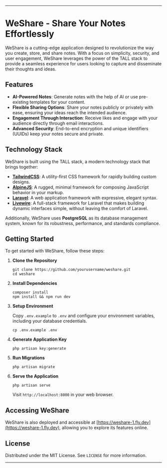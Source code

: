 
---

# WeShare - Share Your Notes Effortlessly

WeShare is a cutting-edge application designed to revolutionize the way you create, store, and share notes. With a focus on simplicity, security, and user engagement, WeShare leverages the power of the TALL stack to provide a seamless experience for users looking to capture and disseminate their thoughts and ideas.

## Features

- **AI-Powered Notes**: Generate notes with the help of AI or use pre-existing templates for your content.
- **Flexible Sharing Options**: Share your notes publicly or privately with ease, ensuring your ideas reach the intended audience.
- **Engagement Through Interaction**: Receive likes and engage with your audience directly through email interactions.
- **Advanced Security**: End-to-end encryption and unique identifiers (UUIDs) keep your notes secure and private.

## Technology Stack

WeShare is built using the TALL stack, a modern technology stack that brings together:

- **[TailwindCSS](https://tailwindcss.com/)**: A utility-first CSS framework for rapidly building custom designs.
- **[AlpineJS](https://alpinejs.dev/)**: A rugged, minimal framework for composing JavaScript behavior in your markup.
- **[Laravel](https://laravel.com/)**: A web application framework with expressive, elegant syntax.
- **[Livewire](https://laravel-livewire.com/)**: A full-stack framework for Laravel that makes building dynamic interfaces simple, without leaving the comfort of Laravel.

Additionally, WeShare uses **PostgreSQL** as its database management system, known for its robustness, performance, and standards compliance.

## Getting Started

To get started with WeShare, follow these steps:

1. **Clone the Repository**

   ```
   git clone https://github.com/yourusername/weshare.git
   cd weshare
   ```

2. **Install Dependencies**

   ```
   composer install
   npm install && npm run dev
   ```

3. **Setup Environment**

   Copy `.env.example` to `.env` and configure your environment variables, including your database credentials.

   ```
   cp .env.example .env
   ```

4. **Generate Application Key**

   ```
   php artisan key:generate
   ```

5. **Run Migrations**

   ```
   php artisan migrate
   ```

6. **Serve the Application**

   ```
   php artisan serve
   ```

   Visit `http://localhost:8000` in your web browser.

## Accessing WeShare

WeShare is also deployed and accessible at [https://weshare-1.fly.dev](https://weshare-1.fly.dev), allowing you to explore its features online.

## License

Distributed under the MIT License. See `LICENSE` for more information.

---
